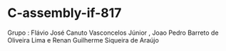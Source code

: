 # C-assembly-if-817

Grupo : Flávio José Canuto Vasconcelos Júnior , Joao Pedro Barreto de Oliveira Lima e Renan Guilherme Siqueira de Araújo
